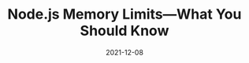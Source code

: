---
date: 2021-12-08
publisher: appsignal
tags:
  - nodejs
  - memory
target_url: https://blog.appsignal.com/2021/12/08/nodejs-memory-limits-what-you-should-know.html
title: Node.js Memory Limits—What You Should Know
---